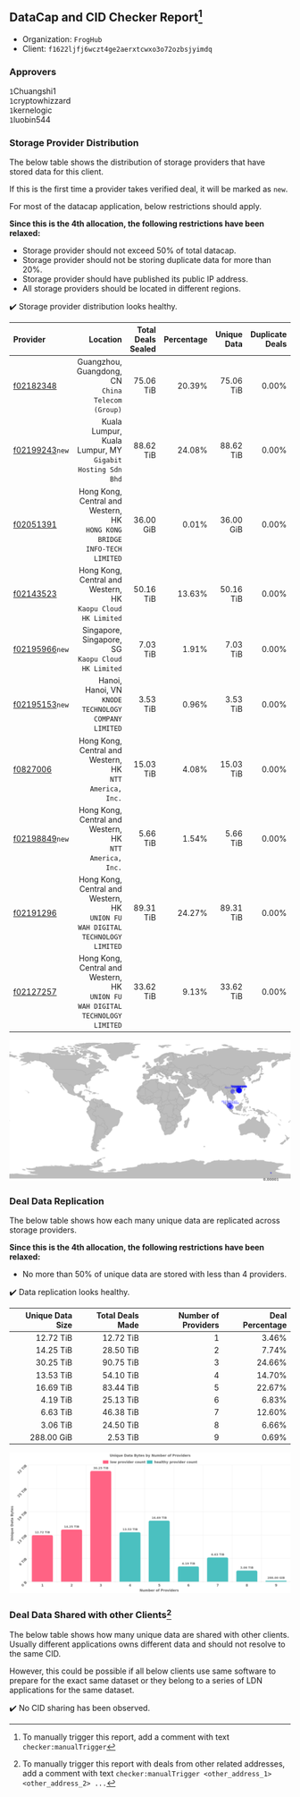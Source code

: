 ## DataCap and CID Checker Report[^1]
 - Organization: `FrogHub`
 - Client: `f1622ljfj6wczt4ge2aerxtcwxo3o72ozbsjyimdq`
### Approvers
`1`Chuangshi1<br/>`1`cryptowhizzard<br/>`1`kernelogic<br/>`1`luobin544

### Storage Provider Distribution
The below table shows the distribution of storage providers that have stored data for this client.

If this is the first time a provider takes verified deal, it will be marked as `new`.

For most of the datacap application, below restrictions should apply.

**Since this is the 4th allocation, the following restrictions have been relaxed:**
 - Storage provider should not exceed 50% of total datacap.
 - Storage provider should not be storing duplicate data for more than 20%.
 - Storage provider should have published its public IP address.
 - All storage providers should be located in different regions.

✔️ Storage provider distribution looks healthy.

| Provider                                                    |                                                                         Location | Total Deals Sealed | Percentage | Unique Data | Duplicate Deals |
| :---------------------------------------------------------- | -------------------------------------------------------------------------------: | -----------------: | ---------: | ----------: | --------------: |
| [f02182348](https://filfox.info/en/address/f02182348)       |                             Guangzhou, Guangdong, CN<br/>`China Telecom (Group)` |          75.06 TiB |     20.39% |   75.06 TiB |           0.00% |
| [f02199243](https://filfox.info/en/address/f02199243)`new`  |                     Kuala Lumpur, Kuala Lumpur, MY<br/>`Gigabit Hosting Sdn Bhd` |          88.62 TiB |     24.08% |   88.62 TiB |           0.00% |
| [f02051391](https://filfox.info/en/address/f02051391)       |      Hong Kong, Central and Western, HK<br/>`HONG KONG BRIDGE INFO-TECH LIMITED` |          36.00 GiB |      0.01% |   36.00 GiB |           0.00% |
| [f02143523](https://filfox.info/en/address/f02143523)       |                  Hong Kong, Central and Western, HK<br/>`Kaopu Cloud HK Limited` |          50.16 TiB |     13.63% |   50.16 TiB |           0.00% |
| [f02195966](https://filfox.info/en/address/f02195966)`new`  |                            Singapore, Singapore, SG<br/>`Kaopu Cloud HK Limited` |           7.03 TiB |      1.91% |    7.03 TiB |           0.00% |
| [f02195153](https://filfox.info/en/address/f02195153)`new`  |                          Hanoi, Hanoi, VN<br/>`KNODE TECHNOLOGY COMPANY LIMITED` |           3.53 TiB |      0.96% |    3.53 TiB |           0.00% |
| [f0827006](https://filfox.info/en/address/f0827006)         |                       Hong Kong, Central and Western, HK<br/>`NTT America, Inc.` |          15.03 TiB |      4.08% |   15.03 TiB |           0.00% |
| [f02198849](https://filfox.info/en/address/f02198849)`new`  |                       Hong Kong, Central and Western, HK<br/>`NTT America, Inc.` |           5.66 TiB |      1.54% |    5.66 TiB |           0.00% |
| [f02191296](https://filfox.info/en/address/f02191296)       | Hong Kong, Central and Western, HK<br/>`UNION FU WAH DIGITAL TECHNOLOGY LIMITED` |          89.31 TiB |     24.27% |   89.31 TiB |           0.00% |
| [f02127257](https://filfox.info/en/address/f02127257)       | Hong Kong, Central and Western, HK<br/>`UNION FU WAH DIGITAL TECHNOLOGY LIMITED` |          33.62 TiB |      9.13% |   33.62 TiB |           0.00% |

<img src="https://raw.githubusercontent.com/data-preservation-programs/filplus-checker-assets/main/filecoin-project/filecoin-plus-large-datasets/issues/1597/1685166307173.png"/>

### Deal Data Replication
The below table shows how each many unique data are replicated across storage providers.


**Since this is the 4th allocation, the following restrictions have been relaxed:**
- No more than 50% of unique data are stored with less than 4 providers.

✔️ Data replication looks healthy.

| Unique Data Size | Total Deals Made | Number of Providers | Deal Percentage |
| ---------------: | ---------------: | ------------------: | --------------: |
|        12.72 TiB |        12.72 TiB |                   1 |           3.46% |
|        14.25 TiB |        28.50 TiB |                   2 |           7.74% |
|        30.25 TiB |        90.75 TiB |                   3 |          24.66% |
|        13.53 TiB |        54.10 TiB |                   4 |          14.70% |
|        16.69 TiB |        83.44 TiB |                   5 |          22.67% |
|         4.19 TiB |        25.13 TiB |                   6 |           6.83% |
|         6.63 TiB |        46.38 TiB |                   7 |          12.60% |
|         3.06 TiB |        24.50 TiB |                   8 |           6.66% |
|       288.00 GiB |         2.53 TiB |                   9 |           0.69% |

<img src="https://raw.githubusercontent.com/data-preservation-programs/filplus-checker-assets/main/filecoin-project/filecoin-plus-large-datasets/issues/1597/1685166307789.png"/>

### Deal Data Shared with other Clients[^3]
The below table shows how many unique data are shared with other clients.
Usually different applications owns different data and should not resolve to the same CID.

However, this could be possible if all below clients use same software to prepare for the exact same dataset or they belong to a series of LDN applications for the same dataset.

✔️ No CID sharing has been observed.

[^1]: To manually trigger this report, add a comment with text `checker:manualTrigger`

[^2]: Deals from those addresses are combined into this report as they are specified with `checker:manualTrigger`

[^3]: To manually trigger this report with deals from other related addresses, add a comment with text `checker:manualTrigger <other_address_1> <other_address_2> ...`
